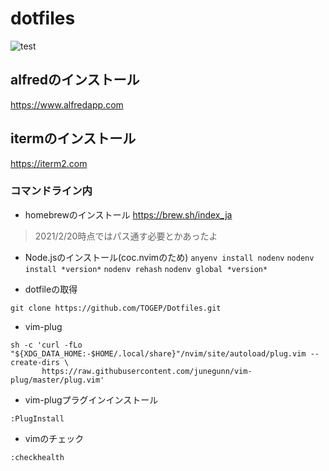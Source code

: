 # dotfiles

![test](https://github.com/TOGEP/dotfiles/actions/workflows/macOS.yml/badge.svg)

## alfredのインストール
https://www.alfredapp.com

## itermのインストール
https://iterm2.com

### コマンドライン内
* homebrewのインストール
https://brew.sh/index_ja
> 2021/2/20時点ではパス通す必要とかあったよ

* Node.jsのインストール(coc.nvimのため)
`anyenv install nodenv`
`nodenv install *version*`
`nodenv rehash`
`nodenv global *version*`


* dotfileの取得
```
git clone https://github.com/TOGEP/Dotfiles.git
```

* vim-plug
```
sh -c 'curl -fLo "${XDG_DATA_HOME:-$HOME/.local/share}"/nvim/site/autoload/plug.vim --create-dirs \
       https://raw.githubusercontent.com/junegunn/vim-plug/master/plug.vim'
```
  * vim-plugプラグインインストール
```
:PlugInstall
```

  * vimのチェック
```
:checkhealth 
```
